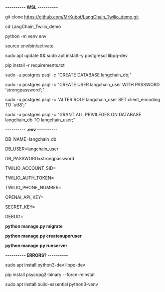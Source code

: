 **---------- WSL ----------**

git clone https://github.com/MrKubot/LangChain_Twilio_demo.git

cd LangChain_Twilio_demo

python -m venv env

source env/bin/activate

sudo apt update && sudo apt install -y postgresql libpq-dev

pip install -r requirements.txt

sudo -u postgres psql -c "CREATE DATABASE langchain_db;"

sudo -u postgres psql -c "CREATE USER langchain_user WITH PASSWORD 'strongpassword';"

sudo -u postgres psql -c "ALTER ROLE langchain_user SET client_encoding TO 'utf8';"

sudo -u postgres psql -c "GRANT ALL PRIVILEGES ON DATABASE langchain_db TO langchain_user;"

**---------- .env ----------**

DB_NAME=langchain_db

DB_USER=langchain_user

DB_PASSWORD=strongpassword

TWILIO_ACCOUNT_SID=

TWILIO_AUTH_TOKEN=

TWILIO_PHONE_NUMBER=

OPENAI_API_KEY=

SECRET_KEY=

DEBUG=


**python manage.py migrate**

**python manage.py createsuperuser**

**python manage.py runserver**


**---------- ERRORS? ----------**

sudo apt install python3-dev libpq-dev

pip install psycopg2-binary --force-reinstall

sudo apt install build-essential python3-venv
